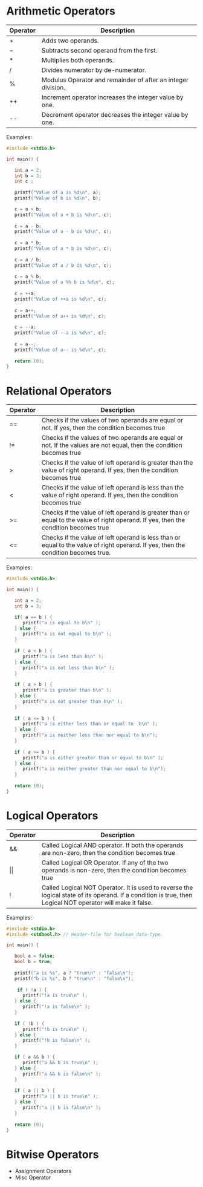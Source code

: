 # Arithmetic Operators

| Operator | Description                                                  |
| -------- | ------------------------------------------------------------ |
| +        | Adds two operands.                                           |
| −        | Subtracts second operand from the first.                     |
| *        | Multiplies both operands.                                    |
| /        | Divides numerator by de-numerator.                           |
| %        | Modulus Operator and remainder of after an integer division. |
| ++       | Increment operator increases the integer value by one.       |
| --       | Decrement operator decreases the integer value by one.       |

Examples:

```C
#include <stdio.h>

int main() {

   int a = 2;
   int b = 3;
   int c ;
   
   printf("Value of a is %d\n", a);
   printf("Value of b is %d\n", b);

   c = a + b;
   printf("Value of a + b is %d\n", c);
	
   c = a - b;
   printf("Value of a - b is %d\n", c);
	
   c = a * b;
   printf("Value of a * b is %d\n", c);
	
   c = a / b;
   printf("Value of a / b is %d\n", c);
	
   c = a % b;
   printf("Value of a %% b is %d\n", c);
   
   c = ++a;
   printf("Value of ++a is %d\n", c);
	
   c = a++;
   printf("Value of a++ is %d\n", c);
   
   c = --a; 
   printf("Value of --a is %d\n", c);
	
   c = a--; 
   printf("Value of a-- is %d\n", c);
   
   return (0);
}
```

# Relational Operators

| Operator | Description                                                                                                                         |
| -------- | ----------------------------------------------------------------------------------------------------------------------------------- |
| ==       | Checks if the values of two operands are equal or not. If yes, then the condition becomes true                                      |
| !=       | Checks if the values of two operands are equal or not. If the values are not equal, then the condition becomes true                 |
| >        | Checks if the value of left operand is greater than the value of right operand. If yes, then the condition becomes true             |
| <        | Checks if the value of left operand is less than the value of right operand. If yes, then the condition becomes true                |
| >=       | Checks if the value of left operand is greater than or equal to the value of right operand. If yes, then the condition becomes true |
| <=       | Checks if the value of left operand is less than or equal to the value of right operand. If yes, then the condition becomes true.   |

Examples:

```C
#include <stdio.h>

int main() {

   int a = 2;
   int b = 3;

   if( a == b ) {
      printf("a is equal to b\n" );
   } else {
      printf("a is not equal to b\n" );
   }
	
   if ( a < b ) {
      printf("a is less than b\n" );
   } else {
      printf("a is not less than b\n" );
   }
	
   if ( a > b ) {
      printf("a is greater than b\n" );
   } else {
      printf("a is not greater than b\n" );
   }
   
   if ( a <= b ) {
      printf("a is either less than or equal to  b\n" );
   } else {
      printf("a is neither less than nor equal to b\n");
   }
	
   if ( a >= b ) {
      printf("a is either greater than or equal to b\n" );
   } else {
      printf("a is neither greater than nor equal to b\n");
   }
   
   return (0);
}
```

# Logical Operators

| Operator | Description                                                                                                                                                | 
| -------- | ---------------------------------------------------------------------------------------------------------------------------------------------------------- |
| &&       | Called Logical AND operator. If both the operands are non-zero, then the condition becomes true                                                            |
| \|\|     | Called Logical OR Operator. If any of the two operands is non-zero, then the condition becomes true                                                        |
| !        | Called Logical NOT Operator. It is used to reverse the logical state of its operand. If a condition is true, then Logical NOT operator will make it false. |

Examples:

```C
#include <stdio.h>
#include <stdbool.h> // Header-file for boolean data-type.

int main() {

   bool a = false;
   bool b = true;
   
   printf("a is %s", a ? "true\n" : "false\n");
   printf("b is %s", b ? "true\n" : "false\n");
   
    if ( !a ) {
      printf("!a is true\n" );
   } else {
      printf("!a is false\n" );
   }
   
   if ( !b ) {
      printf("!b is true\n" );
   } else {
      printf("!b is false\n" );
   }

   if ( a && b ) {
      printf("a && b is true\n" );
   } else {
      printf("a && b is false\n" );
   }
	
   if ( a || b ) {
      printf("a || b is true\n" );
   } else {
      printf("a || b is false\n" );
   }
   
   return (0);
}
```

# Bitwise Operators




- Assignment Operators
- Misc Operator